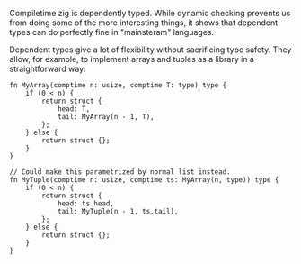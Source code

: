 Compiletime zig is dependently typed. While dynamic checking prevents us from
doing some of the more interesting things, it shows that dependent types can do
perfectly fine in "mainsteram" languages.

Dependent types give a lot of flexibility without sacrificing type safety.
They allow, for example, to implement arrays and tuples as a library in a
straightforward way:

```zig
fn MyArray(comptime n: usize, comptime T: type) type {
    if (0 < n) {
        return struct {
            head: T,
            tail: MyArray(n - 1, T),
        };
    } else {
        return struct {};
    }
}

// Could make this parametrized by normal list instead.
fn MyTuple(comptime n: usize, comptime ts: MyArray(n, type)) type {
    if (0 < n) {
        return struct {
            head: ts.head,
            tail: MyTuple(n - 1, ts.tail),
        };
    } else {
        return struct {};
    }
}
```

